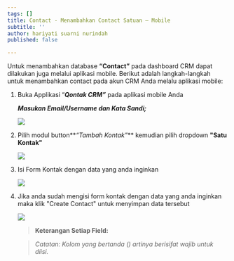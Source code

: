 ```yaml
---
tags: []
title: Contact - Menambahkan Contact Satuan – Mobile
subtitle: ''
author: hariyati suarni nurindah
published: false

---
```

Untuk menambahkan database **“Contact”** pada dashboard CRM dapat dilakukan juga melalui aplikasi mobile. Berikut adalah langkah-langkah untuk menambahkan contact pada akun CRM Anda melalu aplikasi mobile:

1. Buka Applikasi “**_Qontak CRM”_** pada aplikasi mobile Anda

   **_Masukan Email/Username dan Kata Sandi;_**

   ![](/uploads/tambahkontak4.jpeg)
2. Pilih modul button**_“Tambah Kontak”_** kemudian pilih dropdown **"Satu Kontak"**

   ![](/uploads/tambahkontak3.jpeg)
3. Isi Form Kontak dengan data yang anda inginkan

   ![](/uploads/tambahkontak2.jpeg)
4. Jika anda sudah mengisi form kontak dengan data yang anda inginkan maka klik "Create Contact" untuk menyimpan data tersebut

   ![](/uploads/tambahkontak1.jpeg)

   > **Keterangan Setiap Field:**

   > _*Catatan: Kolom yang bertanda (*) artinya berisifat wajib untuk diisi._